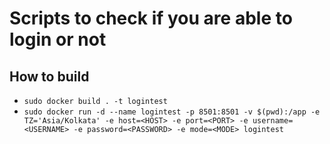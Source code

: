 # Scripts to check if you are able to login or not

## How to build

- `sudo docker build . -t logintest`
- `sudo docker run -d --name logintest -p 8501:8501 -v $(pwd):/app -e TZ='Asia/Kolkata' -e host=<HOST> -e port=<PORT> -e username=<USERNAME> -e password=<PASSWORD> -e mode=<MODE> logintest`
